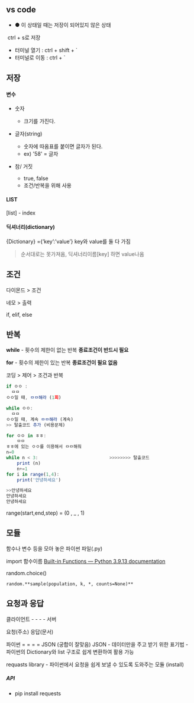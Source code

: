 ## vs code

-  ● 이 상태일 때는 저장이 되어있지 않은 상태

​    	ctrl + s로 저장 

- 터미널 열기 :  ctrl + shift + `
- 터미널로 이동 : ctrl + `



## 저장

#### 변수

- 숫자
  - 크기를 가진다.
- 글자(string)

  - 숫자에 따옴표를 붙이면 글자가 된다.
  - ex) '58' = 글자
- 참/ 거짓

  - true, false
  - 조건/반복을 위해 사용

#### LIST

[list] - index

#### 딕셔너리(dictionary)

{Dictionary} ={’key’:’value’}        key와 value를 둘 다 가짐

> 순서대로는 못가져옴, 딕셔너리이름[key] 하면 value나옴



## 조건

다이몬드 > 조건

네모 > 출력

if, elif, else

## 반복

**while** - 횟수의 제한이 없는 반복 **종료조건이 반드시 필요**

**for** - 횟수의 제한이 있는 반복    **종료조건이 필요 없음**

코딩 > 제어 > 조건과 반복

```jsx
if ㅇㅇ :
  ㅁㅁ
ㅇㅇ일 때, ㅁㅁ해라 (1회)

while ㅇㅇ:
  ㅁㅁ
ㅇㅇ일 때, 계속 ㅁㅁ해라 (계속)
>> 탈출코드 추가 (비용문제) 

for ㅇㅇ in ㅎㅎ:
    ㅁㅁ
ㅎㅎ에 있는 ㅇㅇ를 이용해서 ㅁㅁ해줘
n=0
while n < 3:                           >>>>>>>> 탈출코드
    print (n)
    n+=1
for i in range(1,4):
    print('안녕하세요')

>>안녕하세요
안녕하세요
안녕하세요
```

range(start,end,step) = (0 , _ , 1)



## 모듈

함수나 변수 등을 모아 놓은 파이썬 파일(.py)

import 함수이름 [Built-in Functions — Python 3.9.13 documentation](https://docs.python.org/3.9/library/functions.html)

random.choice()

```
random.**sample(population, k, *, counts=None)**
```



## 요청과 응답

클라이언트 - - - - 서버

요청(주소)   응답(문서)

파이썬 = = = = JSON (궁합이 잘맞음) JSON - 데이터만을 주고 받기 위한 표기법 -파이썬의 Dictionary와 list 구조로 쉽게 변환하여 활용 가능

requasts library - 파이썬에서 요청을 쉽게 보낼 수 있도록 도와주는 모듈 (install)



##### API

- pip install requests